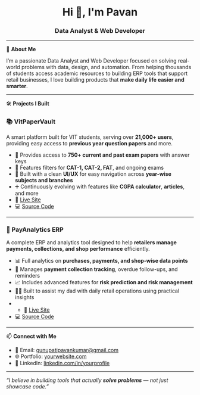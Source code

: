 <h1 align="center">Hi 👋, I'm Pavan</h1>
<h3 align="center">Data Analyst & Web Developer</h3>

---

🚀 **About Me**

I’m a passionate Data Analyst and Web Developer focused on solving real-world problems with data, design, and automation. From helping thousands of students access academic resources to building ERP tools that support retail businesses, I love building products that **make daily life easier and smarter**.

---

🛠️ **Projects I Built**

### 📚 VitPaperVault

A smart platform built for VIT students, serving over **21,000+ users**, providing easy access to **previous year question papers** and more.

- 📄 Provides access to **750+ current and past exam papers** with answer keys  
- 🧪 Features filters for **CAT-1, CAT-2, FAT**, and ongoing exams  
- 🎯 Built with a clean **UI/UX** for easy navigation across **year-wise subjects and branches**  
- ➕ Continuously evolving with features like **CGPA calculator**, **articles**, and more  
- 🔗 [Live Site](https://vitpapervault.in)  
- 💻 [Source Code](https://github.com/cernpavan/Vitpapervault)

---

### 💼 PayAnalytics ERP

A complete ERP and analytics tool designed to help **retailers manage payments, collections, and shop performance** efficiently.

- 📊 Full analytics on **purchases, payments, and shop-wise data points**  
- 💸 Manages **payment collection tracking**, overdue follow-ups, and reminders  
- 📈 Includes advanced features for **risk prediction and risk management**  
- 👨‍👦 Built to assist my dad with daily retail operations using practical insights
- - 🔗 [Live Site](https://payanalytics.pages.dev)   
- 💻 [Source Code](https://github.com/cernpavan/PayAnalytics)

---

📫 **Connect with Me**

- 📧 Email: gunupatipavankumar@gmail.com  
- 🌐 Portfolio: [yourwebsite.com](https://vitpapervault.in/Developers)  
- 💼 LinkedIn: [linkedin.com/in/yourprofile](https://linkedin.com/in/yourprofile)  

---

_“I believe in building tools that actually **solve problems** — not just showcase code.”_
